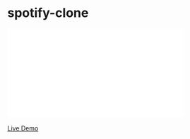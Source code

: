 # spotify-clone


<img src="/myWorkspaces/y/img/navbarLOGO.png" width="400px" height="200px" >    

<a href="https://spotifyclone-4b87e.web.app/"  >Live Demo</a> 







 
